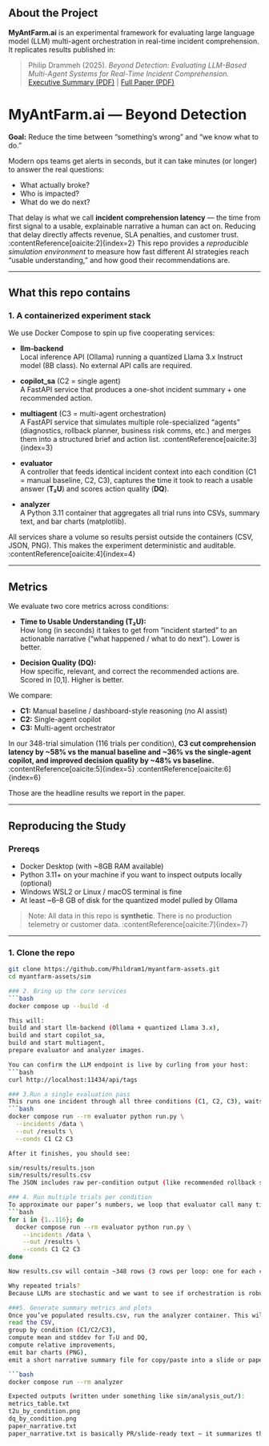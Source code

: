 ## About the Project

**MyAntFarm.ai** is an experimental framework for evaluating large language model (LLM) multi-agent orchestration in real-time incident comprehension. It replicates results published in:

> Philip Drammeh (2025). *Beyond Detection: Evaluating LLM-Based Multi-Agent Systems for Real-Time Incident Comprehension.*  
> [Executive Summary (PDF)](docs/EXECUTIVE_SUMMARY.pdf) | [Full Paper (PDF)](paper/Beyond_Detection.pdf)

# MyAntFarm.ai — Beyond Detection

**Goal:** Reduce the time between “something’s wrong” and “we know what to do.”

Modern ops teams get alerts in seconds, but it can take minutes (or longer) to answer the real questions:
- What actually broke?
- Who is impacted?
- What do we do next?

That delay is what we call **incident comprehension latency** — the time from first signal to a usable, explainable narrative a human can act on. Reducing that delay directly affects revenue, SLA penalties, and customer trust. :contentReference[oaicite:2]{index=2}
This repo provides a *reproducible simulation environment* to measure how fast different AI strategies reach “usable understanding,” and how good their recommendations are.

---

## What this repo contains

### 1. A containerized experiment stack
We use Docker Compose to spin up five cooperating services:

- **llm-backend**  
  Local inference API (Ollama) running a quantized Llama 3.x Instruct model (8B class). No external API calls are required.

- **copilot_sa** (C2 = single agent)  
  A FastAPI service that produces a one-shot incident summary + one recommended action.

- **multiagent** (C3 = multi-agent orchestration)  
  A FastAPI service that simulates multiple role-specialized “agents” (diagnostics, rollback planner, business risk comms, etc.) and merges them into a structured brief and action list. :contentReference[oaicite:3]{index=3}

- **evaluator**  
  A controller that feeds identical incident context into each condition (C1 = manual baseline, C2, C3), captures the time it took to reach a usable answer (**T₂U**) and scores action quality (**DQ**).

- **analyzer**  
  A Python 3.11 container that aggregates all trial runs into CSVs, summary text, and bar charts (matplotlib).

All services share a volume so results persist outside the containers (CSV, JSON, PNG). This makes the experiment deterministic and auditable. :contentReference[oaicite:4]{index=4}

---

## Metrics

We evaluate two core metrics across conditions:

- **Time to Usable Understanding (T₂U):**  
  How long (in seconds) it takes to get from “incident started” to an actionable narrative (“what happened / what to do next”). Lower is better.

- **Decision Quality (DQ):**  
  How specific, relevant, and correct the recommended actions are. Scored in \[0,1]. Higher is better.

We compare:
- **C1:** Manual baseline / dashboard-style reasoning (no AI assist)  
- **C2:** Single-agent copilot  
- **C3:** Multi-agent orchestrator

In our 348-trial simulation (116 trials per condition), **C3 cut comprehension latency by ~58% vs the manual baseline and ~36% vs the single-agent copilot, and improved decision quality by ~48% vs baseline.** :contentReference[oaicite:5]{index=5} :contentReference[oaicite:6]{index=6}

Those are the headline results we report in the paper.

---

## Reproducing the Study

### Prereqs
- Docker Desktop (with ~8GB RAM available)
- Python 3.11+ on your machine if you want to inspect outputs locally (optional)
- Windows WSL2 or Linux / macOS terminal is fine
- At least ~6–8 GB of disk for the quantized model pulled by Ollama

> Note: All data in this repo is **synthetic**. There is no production telemetry or customer data. :contentReference[oaicite:7]{index=7}

---

### 1. Clone the repo
```bash
git clone https://github.com/Phildram1/myantfarm-assets.git
cd myantfarm-assets/sim

### 2. Bring up the core services
```bash
docker compose up --build -d

This will:
build and start llm-backend (Ollama + quantized Llama 3.x),
build and start copilot_sa,
build and start multiagent,
prepare evaluator and analyzer images.

You can confirm the LLM endpoint is live by curling from your host:
```bash
curl http://localhost:11434/api/tags

### 3.Run a single evaluation pass
This runs one incident through all three conditions (C1, C2, C3), waits for each to respond, and writes results:
```bash
docker compose run --rm evaluator python run.py \
  --incidents /data \
  --out /results \
  --conds C1 C2 C3

After it finishes, you should see:

sim/results/results.json
sim/results/results.csv
The JSON includes raw per-condition output (like recommended rollback steps from C3), and the CSV is append-only and is what we later analyze.

### 4. Run multiple trials per condition
To approximate our paper’s numbers, we loop that evaluator call many times and let jitter/randomness accumulate. For example (PowerShell/bash style):
```bash
for i in {1..116}; do
  docker compose run --rm evaluator python run.py \
    --incidents /data \
    --out /results \
    --conds C1 C2 C3
done

Now results.csv will contain ~348 rows (3 rows per loop: one for each condition). That’s your dataset.

Why repeated trials?
Because LLMs are stochastic and we want to see if orchestration is robust, not just lucky once. In our tests, metrics stabilized after ~30–40 trials per condition and stayed consistent through 116.

###5. Generate summary metrics and plots
Once you’ve populated results.csv, run the analyzer container. This will:
read the CSV,
group by condition (C1/C2/C3),
compute mean and stddev for T₂U and DQ,
compute relative improvements,
emit bar charts (PNG),
emit a short narrative summary file for copy/paste into a slide or paper.

```bash
docker compose run --rm analyzer

Expected outputs (written under something like sim/analysis_out/):
metrics_table.txt
t2u_by_condition.png
dq_by_condition.png
paper_narrative.txt
paper_narrative.txt is basically PR/slide-ready text — it summarizes that C3 is ~58% faster than C1 and ~36% faster than C2, and that C3’s Decision Quality is highest.




